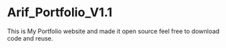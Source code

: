 # Arif_Portfolio_V1.1
This is My Portfolio website and made it open source feel free to download code and reuse. 

